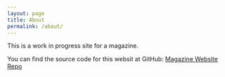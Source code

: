 ```yaml
---
layout: page
title: About
permalink: /about/
---
```


This is a work in progress site for a magazine.

You can find the source code for this websit at GitHub:
[Magazine Website Repo](https://github.com/A-Duo/magazine)
